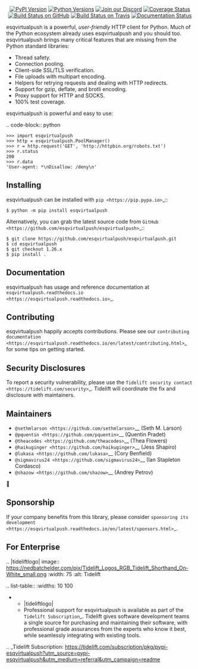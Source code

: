    <p align="center">
      <a href="https://pypi.org/project/esqvirtualpush"><img alt="PyPI Version" src="https://img.shields.io/pypi/v/esqvirtualpush.svg?maxAge=86400" /></a>
      <a href="https://pypi.org/project/esqvirtualpush"><img alt="Python Versions" src="https://img.shields.io/pypi/pyversions/esqvirtualpush.svg?maxAge=86400" /></a>
      <a href="https://discord.gg/CHEgCZN"><img alt="Join our Discord" src="https://img.shields.io/discord/756342717725933608?color=%237289da&label=discord" /></a>
      <a href="https://codecov.io/gh/esqvirtualpush/esqvirtualpush"><img alt="Coverage Status" src="https://img.shields.io/codecov/c/github/esqvirtualpush/esqvirtualpush.svg" /></a>
      <a href="https://github.com/esqvirtualpush/esqvirtualpush/actions?query=workflow%3ACI"><img alt="Build Status on GitHub" src="https://github.com/esqvirtualpush/esqvirtualpush/workflows/CI/badge.svg" /></a>
      <a href="https://travis-ci.org/esqvirtualpush/esqvirtualpush"><img alt="Build Status on Travis" src="https://travis-ci.org/esqvirtualpush/esqvirtualpush.svg?branch=master" /></a>
      <a href="https://esqvirtualpush.readthedocs.io"><img alt="Documentation Status" src="https://readthedocs.org/projects/esqvirtualpush/badge/?version=latest" /></a>
   </p>

esqvirtualpush is a powerful, *user-friendly* HTTP client for Python. Much of the
Python ecosystem already uses esqvirtualpush and you should too.
esqvirtualpush brings many critical features that are missing from the Python
standard libraries:

- Thread safety.
- Connection pooling.
- Client-side SSL/TLS verification.
- File uploads with multipart encoding.
- Helpers for retrying requests and dealing with HTTP redirects.
- Support for gzip, deflate, and brotli encoding.
- Proxy support for HTTP and SOCKS.
- 100% test coverage.

esqvirtualpush is powerful and easy to use:

.. code-block:: python

    >>> import esqvirtualpush
    >>> http = esqvirtualpush.PoolManager()
    >>> r = http.request('GET', 'http://httpbin.org/robots.txt')
    >>> r.status
    200
    >>> r.data
    'User-agent: *\nDisallow: /deny\n'


Installing
----------

esqvirtualpush can be installed with `pip <https://pip.pypa.io>`_::

    $ python -m pip install esqvirtualpush

Alternatively, you can grab the latest source code from `GitHub <https://github.com/esqvirtualpush/esqvirtualpush>`_::

    $ git clone https://github.com/esqvirtualpush/esqvirtualpush.git
    $ cd esqvirtualpush
    $ git checkout 1.26.x
    $ pip install .


Documentation
-------------

esqvirtualpush has usage and reference documentation at `esqvirtualpush.readthedocs.io <https://esqvirtualpush.readthedocs.io>`_.


Contributing
------------

esqvirtualpush happily accepts contributions. Please see our
`contributing documentation <https://esqvirtualpush.readthedocs.io/en/latest/contributing.html>`_
for some tips on getting started.


Security Disclosures
--------------------

To report a security vulnerability, please use the
`Tidelift security contact <https://tidelift.com/security>`_.
Tidelift will coordinate the fix and disclosure with maintainers.


Maintainers
-----------

- `@sethmlarson <https://github.com/sethmlarson>`__ (Seth M. Larson)
- `@pquentin <https://github.com/pquentin>`__ (Quentin Pradet)
- `@theacodes <https://github.com/theacodes>`__ (Thea Flowers)
- `@haikuginger <https://github.com/haikuginger>`__ (Jess Shapiro)
- `@lukasa <https://github.com/lukasa>`__ (Cory Benfield)
- `@sigmavirus24 <https://github.com/sigmavirus24>`__ (Ian Stapleton Cordasco)
- `@shazow <https://github.com/shazow>`__ (Andrey Petrov)

👋


Sponsorship
-----------

If your company benefits from this library, please consider `sponsoring its
development <https://esqvirtualpush.readthedocs.io/en/latest/sponsors.html>`_.


For Enterprise
--------------

.. |tideliftlogo| image:: https://nedbatchelder.com/pix/Tidelift_Logos_RGB_Tidelift_Shorthand_On-White_small.png
   :width: 75
   :alt: Tidelift

.. list-table::
   :widths: 10 100

   * - |tideliftlogo|
     - Professional support for esqvirtualpush is available as part of the `Tidelift
       Subscription`_.  Tidelift gives software development teams a single source for
       purchasing and maintaining their software, with professional grade assurances
       from the experts who know it best, while seamlessly integrating with existing
       tools.

.. _Tidelift Subscription: https://tidelift.com/subscription/pkg/pypi-esqvirtualpush?utm_source=pypi-esqvirtualpush&utm_medium=referral&utm_campaign=readme
